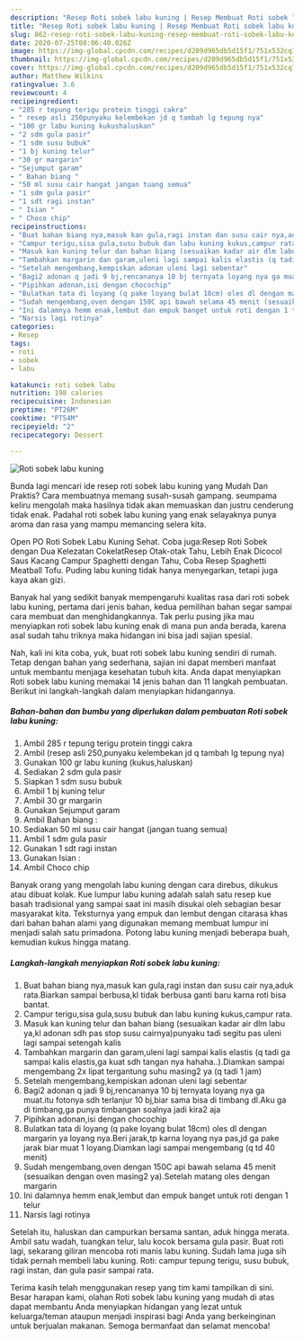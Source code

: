 ```yaml
---
description: "Resep Roti sobek labu kuning | Resep Membuat Roti sobek labu kuning Yang Enak Dan Lezat"
title: "Resep Roti sobek labu kuning | Resep Membuat Roti sobek labu kuning Yang Enak Dan Lezat"
slug: 862-resep-roti-sobek-labu-kuning-resep-membuat-roti-sobek-labu-kuning-yang-enak-dan-lezat
date: 2020-07-25T08:06:40.026Z
image: https://img-global.cpcdn.com/recipes/d209d965db5d15f1/751x532cq70/roti-sobek-labu-kuning-foto-resep-utama.jpg
thumbnail: https://img-global.cpcdn.com/recipes/d209d965db5d15f1/751x532cq70/roti-sobek-labu-kuning-foto-resep-utama.jpg
cover: https://img-global.cpcdn.com/recipes/d209d965db5d15f1/751x532cq70/roti-sobek-labu-kuning-foto-resep-utama.jpg
author: Matthew Wilkins
ratingvalue: 3.6
reviewcount: 4
recipeingredient:
- "285 r tepung terigu protein tinggi cakra"
- " resep asli 250punyaku kelembekan jd q tambah lg tepung nya"
- "100 gr labu kuning kukushaluskan"
- "2 sdm gula pasir"
- "1 sdm susu bubuk"
- "1 bj kuning telur"
- "30 gr margarin"
- "Sejumput garam"
- " Bahan biang "
- "50 ml susu cair hangat jangan tuang semua"
- "1 sdm gula pasir"
- "1 sdt ragi instan"
- " Isian "
- " Choco chip"
recipeinstructions:
- "Buat bahan biang nya,masuk kan gula,ragi instan dan susu cair nya,aduk rata.Biarkan sampai berbusa,kl tidak berbusa ganti baru karna roti bisa bantat."
- "Campur terigu,sisa gula,susu bubuk dan labu kuning kukus,campur rata."
- "Masuk kan kuning telur dan bahan biang (sesuaikan kadar air dlm labu ya,kl adonan sdh pas stop susu cairnya)punyaku tadi segitu pas uleni lagi sampai setengah kalis"
- "Tambahkan margarin dan garam,uleni lagi sampai kalis elastis (q tadi ga sampai kalis elastis,ga kuat sdh tangan nya hahaha..).Diamkan sampai mengembang 2x lipat tergantung suhu masing2 ya (q tadi 1 jam)"
- "Setelah mengembang,kempiskan adonan uleni lagi sebentar"
- "Bagi2 adonan q jadi 9 bj,rencananya 10 bj ternyata loyang nya ga muat.itu fotonya sdh terlanjur 10 bj,biar sama bisa di timbang dl.Aku ga di timbang,ga punya timbangan soalnya jadi kira2 aja"
- "Pipihkan adonan,isi dengan chocochip"
- "Bulatkan tata di loyang (q pake loyang bulat 18cm) oles dl dengan margarin ya loyang nya.Beri jarak,tp karna loyang nya pas,jd ga pake jarak biar muat 1 loyang.Diamkan lagi sampai mengembang (q td 40 menit)"
- "Sudah mengembang,oven dengan 150C api bawah selama 45 menit (sesuaikan dengan oven masing2 ya).Setelah matang oles dengan margarin"
- "Ini dalamnya hemm enak,lembut dan empuk banget untuk roti dengan 1 telur"
- "Narsis lagi rotinya"
categories:
- Resep
tags:
- roti
- sobek
- labu

katakunci: roti sobek labu 
nutrition: 198 calories
recipecuisine: Indonesian
preptime: "PT26M"
cooktime: "PT54M"
recipeyield: "2"
recipecategory: Dessert

---
```



![Roti sobek labu kuning](https://img-global.cpcdn.com/recipes/d209d965db5d15f1/751x532cq70/roti-sobek-labu-kuning-foto-resep-utama.jpg)

Bunda lagi mencari ide resep roti sobek labu kuning yang Mudah Dan Praktis? Cara membuatnya memang susah-susah gampang. seumpama keliru mengolah maka hasilnya tidak akan memuaskan dan justru cenderung tidak enak. Padahal roti sobek labu kuning yang enak selayaknya punya aroma dan rasa yang mampu memancing selera kita.

Open PO Roti Sobek Labu Kuning Sehat. Coba juga:Resep Roti Sobek dengan Dua Kelezatan CokelatResep Otak-otak Tahu, Lebih Enak Dicocol Saus Kacang Campur Spaghetti dengan Tahu, Coba Resep Spaghetti Meatball Tofu. Puding labu kuning tidak hanya menyegarkan, tetapi juga kaya akan gizi.

Banyak hal yang sedikit banyak mempengaruhi kualitas rasa dari roti sobek labu kuning, pertama dari jenis bahan, kedua pemilihan bahan segar sampai cara membuat dan menghidangkannya. Tak perlu pusing jika mau menyiapkan roti sobek labu kuning enak di mana pun anda berada, karena asal sudah tahu triknya maka hidangan ini bisa jadi sajian spesial.


Nah, kali ini kita coba, yuk, buat roti sobek labu kuning sendiri di rumah. Tetap dengan bahan yang sederhana, sajian ini dapat memberi manfaat untuk membantu menjaga kesehatan tubuh kita. Anda dapat menyiapkan Roti sobek labu kuning memakai 14 jenis bahan dan 11 langkah pembuatan. Berikut ini langkah-langkah dalam menyiapkan hidangannya.

<!--inarticleads1-->

##### Bahan-bahan dan bumbu yang diperlukan dalam pembuatan Roti sobek labu kuning:

1. Ambil 285 r tepung terigu protein tinggi cakra
1. Ambil  (resep asli 250,punyaku kelembekan jd q tambah lg tepung nya)
1. Gunakan 100 gr labu kuning (kukus,haluskan)
1. Sediakan 2 sdm gula pasir
1. Siapkan 1 sdm susu bubuk
1. Ambil 1 bj kuning telur
1. Ambil 30 gr margarin
1. Gunakan Sejumput garam
1. Ambil  Bahan biang :
1. Sediakan 50 ml susu cair hangat (jangan tuang semua)
1. Ambil 1 sdm gula pasir
1. Gunakan 1 sdt ragi instan
1. Gunakan  Isian :
1. Ambil  Choco chip


Banyak orang yang mengolah labu kuning dengan cara direbus, dikukus atau dibuat kolak. Kue lumpur labu kuning adalah salah satu resep kue basah tradisional yang sampai saat ini masih disukai oleh sebagian besar masyarakat kita. Teksturnya yang empuk dan lembut dengan citarasa khas dari bahan bahan alami yang digunakan memang membuat lumpur ini menjadi salah satu primadona. Potong labu kuning menjadi beberapa buah, kemudian kukus hingga matang. 

<!--inarticleads2-->

##### Langkah-langkah menyiapkan Roti sobek labu kuning:

1. Buat bahan biang nya,masuk kan gula,ragi instan dan susu cair nya,aduk rata.Biarkan sampai berbusa,kl tidak berbusa ganti baru karna roti bisa bantat.
1. Campur terigu,sisa gula,susu bubuk dan labu kuning kukus,campur rata.
1. Masuk kan kuning telur dan bahan biang (sesuaikan kadar air dlm labu ya,kl adonan sdh pas stop susu cairnya)punyaku tadi segitu pas uleni lagi sampai setengah kalis
1. Tambahkan margarin dan garam,uleni lagi sampai kalis elastis (q tadi ga sampai kalis elastis,ga kuat sdh tangan nya hahaha..).Diamkan sampai mengembang 2x lipat tergantung suhu masing2 ya (q tadi 1 jam)
1. Setelah mengembang,kempiskan adonan uleni lagi sebentar
1. Bagi2 adonan q jadi 9 bj,rencananya 10 bj ternyata loyang nya ga muat.itu fotonya sdh terlanjur 10 bj,biar sama bisa di timbang dl.Aku ga di timbang,ga punya timbangan soalnya jadi kira2 aja
1. Pipihkan adonan,isi dengan chocochip
1. Bulatkan tata di loyang (q pake loyang bulat 18cm) oles dl dengan margarin ya loyang nya.Beri jarak,tp karna loyang nya pas,jd ga pake jarak biar muat 1 loyang.Diamkan lagi sampai mengembang (q td 40 menit)
1. Sudah mengembang,oven dengan 150C api bawah selama 45 menit (sesuaikan dengan oven masing2 ya).Setelah matang oles dengan margarin
1. Ini dalamnya hemm enak,lembut dan empuk banget untuk roti dengan 1 telur
1. Narsis lagi rotinya


Setelah itu, haluskan dan campurkan bersama santan, aduk hingga merata. Ambil satu wadah, tuangkan telur, lalu kocok bersama gula pasir. Buat roti lagi, sekarang giliran mencoba roti manis labu kuning. Sudah lama juga sih tidak pernah membeli labu kuning. Roti: campur tepung terigu, susu bubuk, ragi instan, dan gula pasir sampai rata. 

Terima kasih telah menggunakan resep yang tim kami tampilkan di sini. Besar harapan kami, olahan Roti sobek labu kuning yang mudah di atas dapat membantu Anda menyiapkan hidangan yang lezat untuk keluarga/teman ataupun menjadi inspirasi bagi Anda yang berkeinginan untuk berjualan makanan. Semoga bermanfaat dan selamat mencoba!
